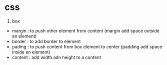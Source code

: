 # css
1. box
- margin : to push other element from content (margin add space outside an element)
- border : to add border to element
- pading : to push content from box element to center (padding add space inside en element)
- content : add width adn height to a content